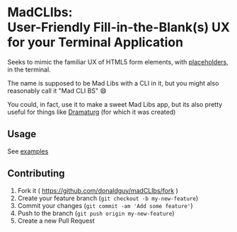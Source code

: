 # MadCLI</tt>bs:<br> User-Friendly Fill-in-the-Blank(s) UX for your Terminal Application

Seeks to mimic the familiar UX of HTML5 form elements, with
[placeholders](http://diveintohtml5.info/forms.html#placeholder),
in the terminal.

The name is supposed to be Mad Libs with a CLI in it, but you might also
reasonably call it "Mad CLI BS" :smile:

You could, in fact, use it to make a sweet Mad Libs app, but its also
pretty useful for things like [Dramaturg](https://github.com/donaldguy/dramaturg)
(for which it was created)

## Usage

See [examples](https://github.com/donaldguy/madCLIbs/tree/master/examples)

## Contributing

1. Fork it ( https://github.com/donaldguy/madCLIbs/fork )
2. Create your feature branch (`git checkout -b my-new-feature`)
3. Commit your changes (`git commit -am 'Add some feature'`)
4. Push to the branch (`git push origin my-new-feature`)
5. Create a new Pull Request
